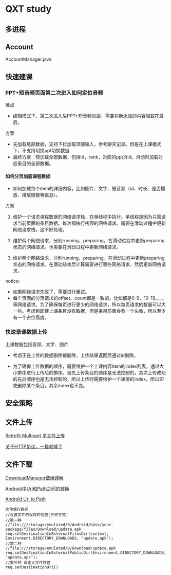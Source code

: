 # QXT study
## 多进程

## Account
AccountManager.java

## 快速建课
### PPT+短音频页面第二次进入如何定位音频
难点

* 编辑模式下，第二次进入后PPT+短音频页面，需要将新添加的内容加载在最后。

方案

* 先加载尾部数据，支持下拉加载顶部输入，参考聊天记录。但是在上课模式下，不支持切换ppt切换数据
* 最终方案：预加载全部数据，包括id，rank，对应的ppt页id。滑动时加载对应条目的全部数据。

#### 如何分页加载课程数据

* 如何加载每个item的详细内容，比如图片、文字、短音频（id、时长、是否播放、播放链接等信息）。

方案

1. 维护一个请求课程数据的网络请求栈，在单线程中执行。单线程是因为只需请求当前页面的条目数据。每次都执行栈顶的网络请求。需要在滑动过程中更新网络请求栈，这不好处理。

2. 维护两个网络请求，分别running、preparing，在滑动过程中更新preparing状态的网络请求。也需要在滑动过程中更新网络请求。

3. 维护两个网络请求，分别running、preparing，在滑动过程中更新preparing状态的网络请求。在滑动结束后计算需要进行哪些网络请求。然后更新网络请求。

notice:

* 如果网络请求失败了，需要进行重试。
* 每个页面的分页请求的offset、count都是一致的。比如都是0-9，10-19。。。。等网络请求。为了确保每页进行更少的网络请求，所以每页请求的数量可以大一些。考虑到即使上课条目没有数据，但是条目前面会有一个头像，所以至少有一个占位高度。

### 快速录课数据上传
上课数据包括音频、文字、图片

* 考虑正在上传的数据删除被删除，上传结果返回后通过id删除。

* 为了确保上传数据的顺序，需要维护一个上课内容item的index列表，通过大小排序进行上传后的排序。首先上传条目的顺序是无法控制的，其次上传成功的先后顺序也是无法控制的，所以上传时需要维护一个递增的index，所以即使删除某个条目，其余index也不变。

## 安全策略


## 文件上传
[Retrofit Multipart 多文件上传](http://w4lle.com/2016/11/28/retrofit-multipart/)

[关于HTTP协议，一篇就够了](https://www.cnblogs.com/ranyonsue/p/5984001.html)

## 文件下载

[DownloadManager使用详解](https://blog.csdn.net/qq_19431333/article/details/52798105)

[Android中Uri和Path之间的转换](https://www.jianshu.com/p/33bc363290e9)

[Android Uri to Path](https://www.jianshu.com/p/f9a63fcc0b91)

	文件保存路径
	//设置文件的保存的位置[三种方式]
	//第一种
	//file:///storage/emulated/0/Android/data/your-package/files/Download/update.apk
	req.setDestinationInExternalFilesDir(context, Environment.DIRECTORY_DOWNLOADS, "update.apk");
	//第二种
	//file:///storage/emulated/0/Download/update.apk
	req.setDestinationInExternalPublicDir(Environment.DIRECTORY_DOWNLOADS, "update.apk");
	//第三种 自定义文件路径
	req.setDestinationUri()

